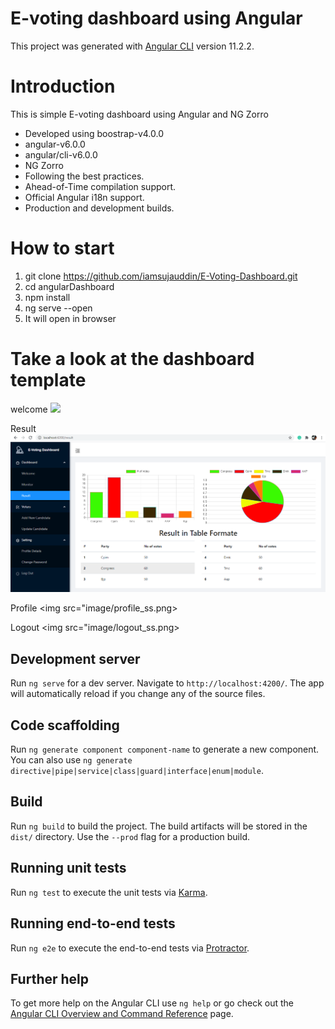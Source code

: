 # E-voting dashboard using Angular

This project was generated with [Angular CLI](https://github.com/angular/angular-cli) version 11.2.2.

# Introduction

This is simple E-voting dashboard using Angular and NG Zorro

- Developed using boostrap-v4.0.0
- angular-v6.0.0
- angular/cli-v6.0.0
- NG Zorro
- Following the best practices.
- Ahead-of-Time compilation support.
- Official Angular i18n support.
- Production and development builds.

# How to start

1. git clone https://github.com/iamsujauddin/E-Voting-Dashboard.git
2. cd angularDashboard
3. npm install
4. ng serve --open
5. It will open [](`http://localhost:4200/`) in browser

# Take a look at the dashboard template

welcome
<img src="image/welome_ss.png">

Result
<img src="image/result_ss.png">

Profile
<img src="image/profile_ss.png>

Logout
<img src="image/logout_ss.png>

## Development server

Run `ng serve` for a dev server. Navigate to `http://localhost:4200/`. The app will automatically reload if you change any of the source files.

## Code scaffolding

Run `ng generate component component-name` to generate a new component. You can also use `ng generate directive|pipe|service|class|guard|interface|enum|module`.

## Build

Run `ng build` to build the project. The build artifacts will be stored in the `dist/` directory. Use the `--prod` flag for a production build.

## Running unit tests

Run `ng test` to execute the unit tests via [Karma](https://karma-runner.github.io).

## Running end-to-end tests

Run `ng e2e` to execute the end-to-end tests via [Protractor](http://www.protractortest.org/).

## Further help

To get more help on the Angular CLI use `ng help` or go check out the [Angular CLI Overview and Command Reference](https://angular.io/cli) page.
